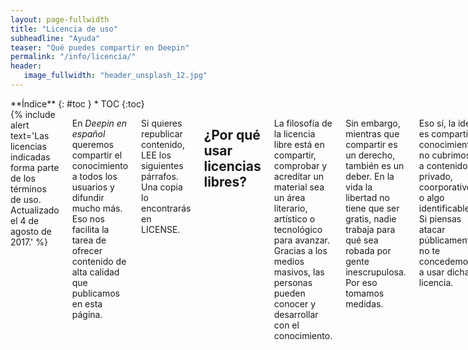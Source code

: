 ```yaml
---
layout: page-fullwidth
title: "Licencia de uso"
subheadline: "Ayuda"
teaser: "Qué puedes compartir en Deepin"
permalink: "/info/licencia/"
header:
   image_fullwidth: "header_unsplash_12.jpg"
---
```

<div class="row">
<div class="medium-4 medium-push-8 columns" markdown="1">
<div class="panel radius" markdown="1">
**Índice**
{: #toc }
*  TOC
{:toc}
</div>
</div><!-- /.medium-4.columns -->

<div class="medium-8 medium-pull-4 columns" markdown="1">
{% include alert text='Las licencias indicadas forma parte de los términos de uso. Actualizado el 4 de agosto de 2017.' %}

En *Deepin en español* queremos compartir el conocimiento a todos los usuarios y difundir mucho más. Eso nos facilita la tarea de ofrecer contenido de alta calidad que publicamos en esta página.

Si quieres republicar contenido, LEE los siguientes párrafos. Una copia lo encontrarás en LICENSE.

## ¿Por qué usar licencias libres?

La filosofía de la licencia libre está en compartir, comprobar y acreditar un material sea un área literario, artístico o tecnológico para avanzar. Gracias a los medios masivos, las personas pueden conocer y desarrollar con el conocimiento.

Sin embargo, mientras que compartir es un derecho, también es un deber. En la vida la libertad no tiene que ser gratis, nadie trabaja para qué sea robada por gente inescrupulosa. Por eso tomamos medidas.

Eso sí, la idea es compartir conocimiento, no cubrimos a contenido privado, coorporativo o algo identificable. Si piensas atacar públicamente, no te concedemos a usar dicha licencia.

### ¿Por qué copyleft?

Como adicional, para evitar que los medios "laven" el origen del material, la licencia obliga a que cada "trabajo derivado" sea considerado como aporte con las mismas condiciones.

Por ejemplo, si se publica una versión mejorada en Internet, con unas líneas modificadas, podríamos usarlo para compartir en Deepin en Español y mejorar nuestra redacción.

## Contenido original

En esta sección licenciamos los escritos elaborados o donados a *Deepin en Español*.

### Licencia para escritos
La licencia aplica a manuales, páginas especiales, publicaciones del sitio elaborados por el equipo.


### Licencia para imágenes y vídeos con la marca oficial
La licencia aplica exclusivamente a imágenes y vídeos publicados oficialmente bajo la marca "Deepin en Español".

Este tipo de multimedia está multi-licenciados, bajo GNU Free Documentation License versión 1.3 y Creative Commons Attribution-ShareAlike 4.0 International License. Para efectos prácticos, "multilicencia CC-BY-SA 4.0 y GFDL 1.3".

La GFDL es compatible con Wikipedia. Si el material es extaído de un material de o similar a Wikipedia, se puede convivir sin problema alguno.

La información legal de las licencias lo encontrarás en los archivos by-nc-sa-4.md y fdl-1.3.md del código fuente en Github.

**Casos especiales**: Si el autor quiere, al final del artículo puede indicar que está bajo Creative Commons Attribution 4.0 International License, que permite su uso comercial (ya que quita lo "NonCommercial"). Encontrarás información legal en by-4.md y al enlazar el sitio web.


### Explicación

* Puedes usar la primera licencia (CC). Solo te obligamos a atribuirnos como Comunidad Deepin, enlaces al sitio web y adjuntes la licencia como Creative Commons Attribution-ShareAlike 4.0 International License. Dicha licencia es irrevocable y aplica a trabajos derivados (copyleft).

* En caso que quieras distribuir en editoriales o medios comerciales, ya que la primera licencia lo prohíbe, usa la segunda licencia, GFDL. La licencia sigue siendo copyleft incluso si se distribuye en masa y está pensado en editoriales y wikis.

* 

## Material de terceros

Para otros materiales que no cubre las licencias de arriba:

* Todos los derechos reservados al/la creador(a) del/los contenido(s), vídeo(s), imágen(es), captura(s) de pantalla, marca(s) registrada(s), entre otros.

* Casos especiales: Si el autor quiere, al final del artículo puede indicar que está bajo Creative Commons Attribution-ShareAlike 4.0 International License, que permite su uso comercial. Al igual que en los escritos, la licencia es enlazada en la página web de la correspondiente licencia.

* Algunas imágenes de apoyo son de [unplash](http://unsplash.com/) y [pixabay](http://pixabay.com), cuyo uso es gratuito sin regalías. El software de Deepin está bajo [GPLv3 o superior](https://github.com/linuxdeepin/deepin-desktop-base), no aplican fondos de pantalla.

* El código fuente original de la página web es de Feeling Responsive, un tema de Jekyll bajo licencia MIT.

## Lectura adicional

* [Por qué libre no es gratis](http://www.eldiario.es/turing/software_libre/software_libre-cultura_libre_0_108139816.html).
* [Estandarización GFDL](https://en.wikipedia.org/wiki/Wikipedia:GFDL_standardization)
* [Lo que no es GFDL](https://en.wikipedia.org/wiki/Wikipedia:What_the_GFDL_is_not)
* [Compatibilidad con GFDL](https://www.gnu.org/licenses/license-list.es.html)

<small markdown="1">[Ir al índice](#toc)</small>
{: .text-right }

</div><!-- /.medium-8.columns -->
</div><!-- /.row -->
